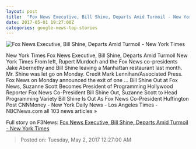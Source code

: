 ```yaml
---
layout: post
title:  "Fox News Executive, Bill Shine, Departs Amid Turmoil - New York Times"
date: 2017-05-01 19:27:00Z
categories: google-news-top-stories
---
```


![Fox News Executive, Bill Shine, Departs Amid Turmoil - New York Times](https://static01.nyt.com/images/2017/05/02/business/02SHINE/02SHINE-facebookJumbo.jpg)

New York Times Fox News Executive, Bill Shine, Departs Amid Turmoil New York Times From left, Rupert Murdoch and the Fox News co-presidents Jake Abernethy and Bill Shine leaving a Manhattan restaurant last month. Mr. Shine was let go on Monday. Credit Mark Lennihan/Associated Press. Fox News on Monday announced the exit of one ... Bill Shine Out at Fox News, Suzanne Scott Becomes President of Programming Hollywood Reporter Fox News Co-President Bill Shine Out, Suzanne Scott to Head Programming Variety Bill Shine Is Out As Fox News Co-President Huffington Post CNNMoney - New York Daily News - Los Angeles Times - NBCNews.com all 103 news articles »


Full story on F3News: [Fox News Executive, Bill Shine, Departs Amid Turmoil - New York Times](http://www.f3nws.com/n/QzfhSH)

> Posted on: Tuesday, May 2, 2017 12:27:00 AM
